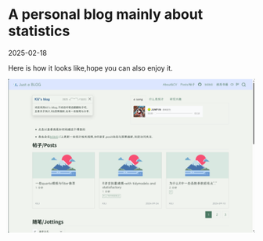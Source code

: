 # A personal blog mainly about statistics

2025-02-18

Here is how it looks like,hope you can also enjoy it.

![](images/clipboard-1926513503.png)

